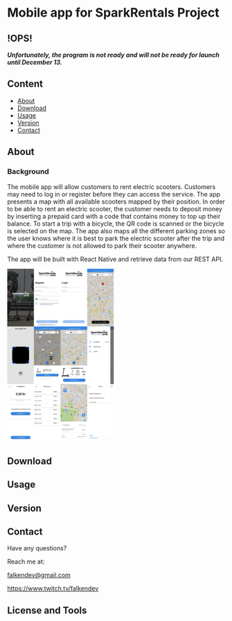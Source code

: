 # Mobile app for SparkRentals Project
## !OPS!
***Unfortunately, the program is not ready and will not be ready for launch until December 13.***
## Content
- [About](#about)
- [Download](#download)
- [Usage](#usage)
- [Version](#version)
- [Contact](#contact)
## About
### Background
The mobile app will allow customers to rent electric scooters. Customers may need to log in or register before they can access the service. The app presents a map with all available scooters mapped by their position. In order to be able to rent an electric scooter, the customer needs to deposit money by inserting a prepaid card with a code that contains money to top up their balance. To start a trip with a bicycle, the QR code is scanned or the bicycle is selected on the map. The app also maps all the different parking zones so the user knows where it is best to park the electric scooter after the trip and where the customer is not allowed to park their scooter anywhere.

The app will be built with React Native and retrieve data from our REST API.


<img src="/assets/mobileDesign.png" alt="Mobile App Design" height="400"/>

## Download
## Usage
## Version
## Contact
Have any questions?


Reach me at:


<falkendev@gmail.com>


<https://www.twitch.tv/falkendev>
## License and Tools